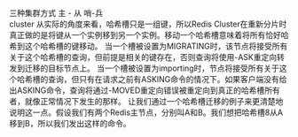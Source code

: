 三种集群方式
主 - 从
哨-兵  
cluster 
从实际的角度来看，哈希槽只是一组键，所以Redis Cluster在重新分片时真正做的是将键从一个实例移到另一个实例。移动一个哈希槽意味着将所有恰好哈希到这个哈希槽的键移动。
当一个槽被设置为MIGRATING时，该节点将接受所有关于这个哈希槽的查询，但前提是相关的键存在，否则查询将使用-ASK重定向转发到迁移的目标节点上。
当一个槽被设置为importing时，节点将接受所有关于这个哈希槽的查询，但只有在请求之前有ASKING命令的情况下。如果客户端没有给出ASKING命令，查询将通过-MOVED重定向错误被重定向到真正的哈希槽所有者，就像正常情况下发生的那样。
让我们通过一个哈希槽迁移的例子来更清楚地说明这一点。假设我们有两个Redis主节点，分别叫A和B。我们想把哈希槽8从A移到B，所以我们发出这样的命令。